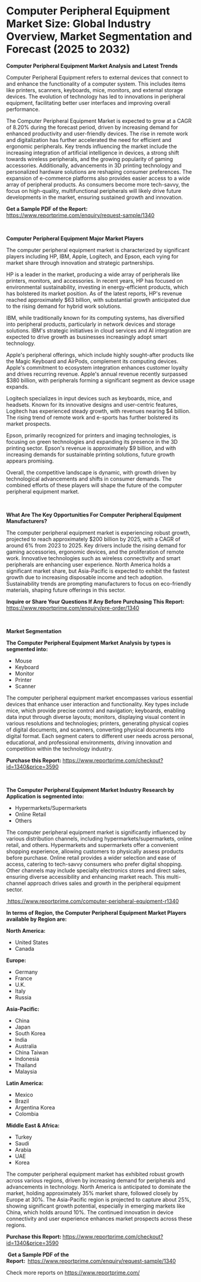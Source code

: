 <p><h1>Computer Peripheral Equipment Market Size: Global Industry Overview, Market Segmentation and Forecast (2025 to 2032)</h1></p><p><strong>Computer Peripheral Equipment Market Analysis and Latest Trends</strong></p>
<p><p>Computer Peripheral Equipment refers to external devices that connect to and enhance the functionality of a computer system. This includes items like printers, scanners, keyboards, mice, monitors, and external storage devices. The evolution of technology has led to innovations in peripheral equipment, facilitating better user interfaces and improving overall performance.</p><p>The Computer Peripheral Equipment Market is expected to grow at a CAGR of 8.20% during the forecast period, driven by increasing demand for enhanced productivity and user-friendly devices. The rise in remote work and digitalization has further accelerated the need for efficient and ergonomic peripherals. Key trends influencing the market include the increasing integration of artificial intelligence in devices, a strong shift towards wireless peripherals, and the growing popularity of gaming accessories. Additionally, advancements in 3D printing technology and personalized hardware solutions are reshaping consumer preferences. The expansion of e-commerce platforms also provides easier access to a wide array of peripheral products. As consumers become more tech-savvy, the focus on high-quality, multifunctional peripherals will likely drive future developments in the market, ensuring sustained growth and innovation.</p></p>
<p><strong>Get a Sample PDF of the Report:&nbsp;</strong> <a href="https://www.reportprime.com/enquiry/request-sample/1340?utm_campaign=3026&utm_medium=2&utm_source=Github&utm_content=ia&utm_term=18032025&utm_id=computer-peripheral-equipment">https://www.reportprime.com/enquiry/request-sample/1340</a></p>
<p>&nbsp;</p>
<p><strong>Computer Peripheral Equipment Major Market Players</strong></p>
<p><p>The computer peripheral equipment market is characterized by significant players including HP, IBM, Apple, Logitech, and Epson, each vying for market share through innovation and strategic partnerships.</p><p>HP is a leader in the market, producing a wide array of peripherals like printers, monitors, and accessories. In recent years, HP has focused on environmental sustainability, investing in energy-efficient products, which has bolstered its market position. As of the latest reports, HP's revenue reached approximately $63 billion, with substantial growth anticipated due to the rising demand for hybrid work solutions.</p><p>IBM, while traditionally known for its computing systems, has diversified into peripheral products, particularly in network devices and storage solutions. IBM's strategic initiatives in cloud services and AI integration are expected to drive growth as businesses increasingly adopt smart technology.</p><p>Apple's peripheral offerings, which include highly sought-after products like the Magic Keyboard and AirPods, complement its computing devices. Apple's commitment to ecosystem integration enhances customer loyalty and drives recurring revenue. Apple's annual revenue recently surpassed $380 billion, with peripherals forming a significant segment as device usage expands.</p><p>Logitech specializes in input devices such as keyboards, mice, and headsets. Known for its innovative designs and user-centric features, Logitech has experienced steady growth, with revenues nearing $4 billion. The rising trend of remote work and e-sports has further bolstered its market prospects.</p><p>Epson, primarily recognized for printers and imaging technologies, is focusing on green technologies and expanding its presence in the 3D printing sector. Epson's revenue is approximately $9 billion, and with increasing demands for sustainable printing solutions, future growth appears promising.</p><p>Overall, the competitive landscape is dynamic, with growth driven by technological advancements and shifts in consumer demands. The combined efforts of these players will shape the future of the computer peripheral equipment market.</p></p>
<p>&nbsp;</p>
<p><strong>What Are The Key Opportunities For Computer Peripheral Equipment Manufacturers?</strong></p>
<p><p>The computer peripheral equipment market is experiencing robust growth, projected to reach approximately $200 billion by 2025, with a CAGR of around 6% from 2023 to 2025. Key drivers include the rising demand for gaming accessories, ergonomic devices, and the proliferation of remote work. Innovative technologies such as wireless connectivity and smart peripherals are enhancing user experience. North America holds a significant market share, but Asia-Pacific is expected to exhibit the fastest growth due to increasing disposable income and tech adoption. Sustainability trends are prompting manufacturers to focus on eco-friendly materials, shaping future offerings in this sector.</p></p>
<p><strong>Inquire or Share Your Questions If Any Before Purchasing This Report:</strong> <a href="https://www.reportprime.com/enquiry/pre-order/1340?utm_campaign=3026&utm_medium=2&utm_source=Github&utm_content=ia&utm_term=18032025&utm_id=computer-peripheral-equipment">https://www.reportprime.com/enquiry/pre-order/1340</a></p>
<p>&nbsp;</p>
<p><strong>Market Segmentation</strong></p>
<p><strong>The Computer Peripheral Equipment Market Analysis by types is segmented into:</strong></p>
<p><ul><li>Mouse</li><li>Keyboard</li><li>Monitor</li><li>Printer</li><li>Scanner</li></ul></p>
<p><p>The computer peripheral equipment market encompasses various essential devices that enhance user interaction and functionality. Key types include mice, which provide precise control and navigation; keyboards, enabling data input through diverse layouts; monitors, displaying visual content in various resolutions and technologies; printers, generating physical copies of digital documents, and scanners, converting physical documents into digital format. Each segment caters to different user needs across personal, educational, and professional environments, driving innovation and competition within the technology industry.</p></p>
<p><strong>Purchase this Report:&nbsp;</strong><a href="https://www.reportprime.com/checkout?id=1340&price=3590&utm_campaign=3026&utm_medium=2&utm_source=Github&utm_content=ia&utm_term=18032025&utm_id=computer-peripheral-equipment">https://www.reportprime.com/checkout?id=1340&price=3590</a></p>
<p>&nbsp;</p>
<p><strong>The Computer Peripheral Equipment Market Industry Research by Application is segmented into:</strong></p>
<p><ul><li>Hypermarkets/Supermarkets</li><li>Online Retail</li><li>Others</li></ul></p>
<p><p>The computer peripheral equipment market is significantly influenced by various distribution channels, including hypermarkets/supermarkets, online retail, and others. Hypermarkets and supermarkets offer a convenient shopping experience, allowing customers to physically assess products before purchase. Online retail provides a wider selection and ease of access, catering to tech-savvy consumers who prefer digital shopping. Other channels may include specialty electronics stores and direct sales, ensuring diverse accessibility and enhancing market reach. This multi-channel approach drives sales and growth in the peripheral equipment sector.</p></p>
<p><a href="https://www.reportprime.com/computer-peripheral-equipment-r1340?utm_campaign=3026&utm_medium=2&utm_source=Github&utm_content=ia&utm_term=18032025&utm_id=computer-peripheral-equipment">&nbsp;https://www.reportprime.com/computer-peripheral-equipment-r1340</a></p>
<p><strong>In terms of Region, the Computer Peripheral Equipment Market Players available by Region are:</strong></p>
<p>
    <p> <strong> North America: </strong>
        <ul>
            <li>United States</li>
            <li>Canada</li>
        </ul>
        </p> 
    <p> <strong> Europe: </strong>
        <ul>
            <li>Germany</li>
            <li>France</li>
            <li>U.K.</li>
            <li>Italy</li>
            <li>Russia</li>
        </ul>
        </p> 
    <p> <strong> Asia-Pacific: </strong>
        <ul>
            <li>China</li>
            <li>Japan</li>
            <li>South Korea</li>
            <li>India</li>
            <li>Australia</li>
            <li>China Taiwan</li>
            <li>Indonesia</li>
            <li>Thailand</li>
            <li>Malaysia</li>
        </ul>
        </p> 
    <p> <strong> Latin America: </strong>
        <ul>
            <li>Mexico</li>
            <li>Brazil</li>
            <li>Argentina Korea</li>
            <li>Colombia</li>
        </ul>
        </p> 
    <p> <strong> Middle East & Africa: </strong>
        <ul>
            <li>Turkey</li>
            <li>Saudi</li>
            <li>Arabia</li>
            <li>UAE</li>
            <li>Korea</li>
        </ul>
    </p>
    </p>
<p><p>The computer peripheral equipment market has exhibited robust growth across various regions, driven by increasing demand for peripherals and advancements in technology. North America is anticipated to dominate the market, holding approximately 35% market share, followed closely by Europe at 30%. The Asia-Pacific region is projected to capture about 25%, showing significant growth potential, especially in emerging markets like China, which holds around 10%. The continued innovation in device connectivity and user experience enhances market prospects across these regions.</p></p>
<p><strong>Purchase this Report: </strong><a href="https://www.reportprime.com/checkout?id=1340&price=3590&utm_campaign=3026&utm_medium=2&utm_source=Github&utm_content=ia&utm_term=18032025&utm_id=computer-peripheral-equipment">https://www.reportprime.com/checkout?id=1340&price=3590</a></p>
<p>&nbsp;<strong>Get a Sample PDF of the Report:&nbsp;&nbsp;</strong><a href="https://www.reportprime.com/enquiry/request-sample/1340?utm_campaign=3026&utm_medium=2&utm_source=Github&utm_content=ia&utm_term=18032025&utm_id=computer-peripheral-equipment">https://www.reportprime.com/enquiry/request-sample/1340</a></p>
<p><strong></strong></p>
<p>Check more reports on <a href="https://www.reportprime.com/?utm_campaign=3026&utm_medium=2&utm_source=Github&utm_content=ia&utm_term=18032025&utm_id=computer-peripheral-equipment">https://www.reportprime.com/</a></p>